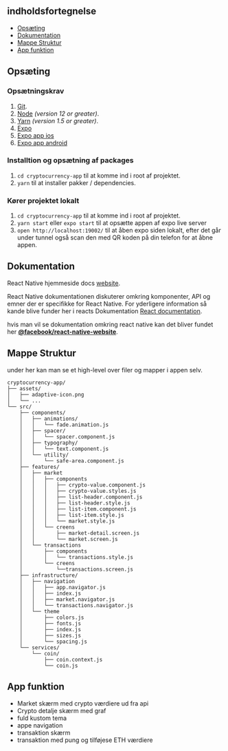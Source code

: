 ## indholdsfortegnelse

- [Opsæting](#opsæting)
- [Dokumentation](#dokumentation)
- [Mappe Struktur](#mappe-struktur)
- [App funktion](#app-funktion)


## Opsæting

### Opsætningskrav

1.  [Git](https://git-scm.com/downloads).
1.  [Node](https://nodejs.org/en/download/) _(version 12 or greater)_.
1.  [Yarn](https://yarnpkg.com/lang/en/docs/install/) _(version 1.5 or greater)_.
1.  [Expo](https://docs.expo.dev/get-started/installation/)
1.  [Expo app ios](https://apps.apple.com/us/app/expo-go/id982107779)
1.  [Expo app android](https://play.google.com/store/apps/details?id=host.exp.exponent&hl=da&gl=US)

### Installtion og opsætning af packages

1.  `cd cryptocurrency-app` til at komme ind i root af projektet.
1.  `yarn` til at installer pakker / dependencies.

### Kører projektet lokalt 

1.  `cd cryptocurrency-app` til at komme ind i root af projektet.
1.  `yarn start` eller `expo start` til at opsætte appen af expo live server 
1.  `open http://localhost:19002/` til at åben expo siden lokalt, efter det går under tunnel også scan den med QR koden på din telefon for at åbne appen.


## Dokumentation

React Native hjemmeside docs [website][docs].

React Native dokumentationen diskuterer omkring komponenter, API og emner der er specifikke for React Native. For yderligere information så kande blive funder her i reacts Dokumentation [React documentation][r-docs].

hvis man vil se dokumentation omkring react native kan det bliver fundet her [**@facebook/react-native-website**][repo-website].

[docs]: https://reactnative.dev/docs/getting-started
[r-docs]: https://reactjs.org/docs/getting-started.html
[repo-website]: https://github.com/facebook/react-native-website

## Mappe Struktur

under her kan man se et high-level over filer og mapper i appen selv.

```
cryptocurrency-app/
├── assets/
│   ├── adaptive-icon.png
│   └── ...
└── src/
    ├── components/
    │   ├── animations/
    │   │   └── fade.animation.js
    │   ├── spacer/
    │   │   └── spacer.component.js
    │   ├── typography/
    │   │   └── text.component.js
    │   └── utility/
    │       └── safe-area.component.js
    ├── features/
    │   ├── market
    │   │   ├── components
    │   │   │   ├── crypto-value.component.js
    │   │   │   ├── crypto-value.styles.js
    │   │   │   ├── list-header.component.js
    │   │   │   ├── list-header.style.js
    │   │   │   ├── list-item.component.js
    │   │   │   ├── list-item.style.js
    │   │   │   └── market.style.js
    │   │   └── creens
    │   │       ├── market-detail.screen.js
    │   │       └── market.screen.js
    │   └── transactions
    │       ├── components
    │       │   └── transactions.style.js
    │       └── creens
    │           └──transactions.screen.js
    ├── infrastructure/
    │   ├── navigation
    │   │   ├── app.navigator.js
    │   │   ├── index.js
    │   │   ├── market.navigator.js
    │   │   └── transactions.navigator.js
    │   └── theme
    │       ├── colors.js
    │       ├── fonts.js
    │       ├── index.js
    │       ├── sizes.js
    │       └── spacing.js
    └── services/
        └── coin/
            ├── coin.context.js
            └── coin.js

```

## App funktion
- Market skærm med crypto værdiere ud fra api
- Crypto detalje skærm med graf
- fuld kustom tema
- appe navigation
- transaktion skærm
- transaktion med pung og tilføjese ETH værdiere 



